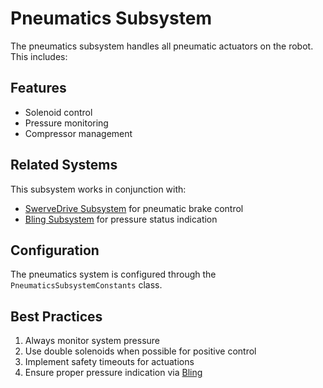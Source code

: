 # Pneumatics Subsystem

The pneumatics subsystem handles all pneumatic actuators on the robot. This includes:

## Features

- Solenoid control
- Pressure monitoring
- Compressor management

## Related Systems
This subsystem works in conjunction with:
- [SwerveDrive Subsystem](./swerve.md) for pneumatic brake control
- [Bling Subsystem](./bling.md) for pressure status indication

## Configuration

The pneumatics system is configured through the `PneumaticsSubsystemConstants` class.

## Best Practices

1. Always monitor system pressure
2. Use double solenoids when possible for positive control
3. Implement safety timeouts for actuations
4. Ensure proper pressure indication via [Bling](./bling.md)

